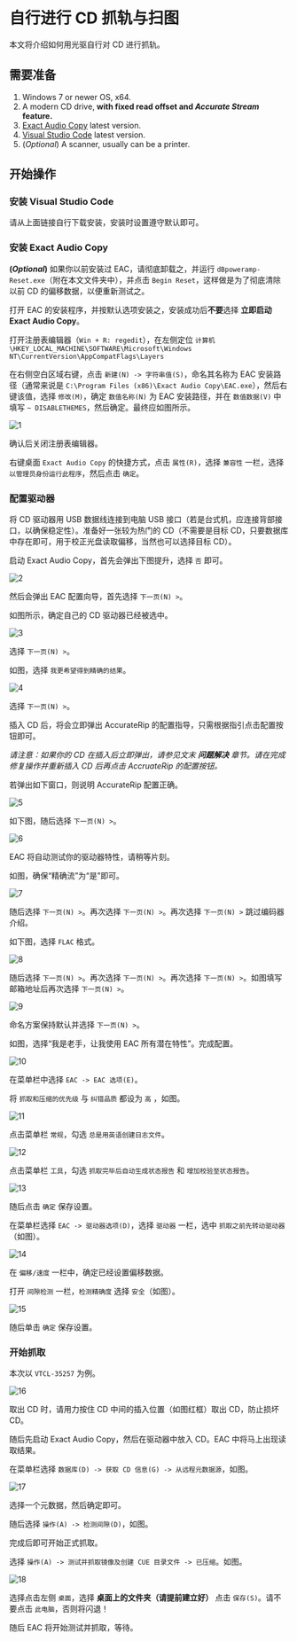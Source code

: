 # 自行进行 CD 抓轨与扫图

本文将介绍如何用光驱自行对 CD 进行抓轨。

## 需要准备

1. Windows 7 or newer OS, x64.
2. A modern CD drive, **with fixed read offset and *Accurate Stream* feature.**
3. [Exact Audio Copy](https://www.exactaudiocopy.de/) latest version.
4. [Visual Studio Code](https://code.visualstudio.com/) latest version.
5. (*Optional*) A scanner, usually can be a printer.

## 开始操作

### 安装 Visual Studio Code

请从上面链接自行下载安装，安装时设置遵守默认即可。

### 安装 Exact Audio Copy

**(*Optional*)** 如果你以前安装过 EAC，请彻底卸载之，并运行 `dBpoweramp-Reset.exe`（附在本文文件夹中），并点击 `Begin Reset`，这样做是为了彻底清除以前 CD 的偏移数据，以便重新测试之。

打开 EAC 的安装程序，并按默认选项安装之，安装成功后**不要**选择 **立即启动 Exact Audio Copy**。

打开注册表编辑器（`Win + R: regedit`），在左侧定位 `计算机\HKEY_LOCAL_MACHINE\SOFTWARE\Microsoft\Windows NT\CurrentVersion\AppCompatFlags\Layers`

在右侧空白区域右键，点击 `新建(N) -> 字符串值(S)`，命名其名称为 EAC 安装路径（通常来说是 `C:\Program Files (x86)\Exact Audio Copy\EAC.exe`），然后右键该值，选择 `修改(M)`，确定 `数值名称(N)` 为 EAC 安装路径，并在 `数值数据(V)` 中填写 `~ DISABLETHEMES`，然后确定。最终应如图所示。

![1](https://github.com/neteroster/blog/blob/main/self-cd-rip-img/1.png)

确认后关闭注册表编辑器。

右键桌面 `Exact Audio Copy` 的快捷方式，点击 `属性(R)`，选择 `兼容性` 一栏，选择 `以管理员身份运行此程序`，然后点击 `确定`。

### 配置驱动器

将 CD 驱动器用 USB 数据线连接到电脑 USB 接口（若是台式机，应连接背部接口，以确保稳定性）。准备好一张较为热门的 CD（不需要是目标 CD，只要数据库中存在即可，用于校正光盘读取偏移，当然也可以选择目标 CD）。

启动 Exact Audio Copy，首先会弹出下图提升，选择 `否` 即可。

![2](https://github.com/neteroster/blog/blob/main/self-cd-rip-img/2.png)

然后会弹出 EAC 配置向导，首先选择 `下一页(N) >`。

如图所示，确定自己的 CD 驱动器已经被选中。

![3](https://github.com/neteroster/blog/blob/main/self-cd-rip-img/3.png)

选择 `下一页(N) >`。

如图，选择 `我更希望得到精确的结果`。

![4](https://github.com/neteroster/blog/blob/main/self-cd-rip-img/4.png)

选择 `下一页(N) >`。

插入 CD 后，将会立即弹出 AccurateRip 的配置指导，只需根据指引点击配置按钮即可。

*请注意：如果你的 CD 在插入后立即弹出，请参见文末 **问题解决** 章节。请在完成修复操作并重新插入 CD 后再点击 AccruateRip 的配置按钮。*

若弹出如下窗口，则说明 AccurateRip 配置正确。

![5](https://github.com/neteroster/blog/blob/main/self-cd-rip-img/5.png)

如下图，随后选择 `下一页(N) >`。

![6](https://github.com/neteroster/blog/blob/main/self-cd-rip-img/6.png)

EAC 将自动测试你的驱动器特性，请稍等片刻。

如图，确保“精确流”为“是”即可。

![7](https://github.com/neteroster/blog/blob/main/self-cd-rip-img/7.png)

随后选择 `下一页(N) >`。再次选择 `下一页(N) >`。再次选择 `下一页(N) >` 跳过编码器介绍。

如下图，选择 `FLAC` 格式。

![8](https://github.com/neteroster/blog/blob/main/self-cd-rip-img/8.png)

随后选择 `下一页(N) >`。再次选择 `下一页(N) >`。再次选择 `下一页(N) >`。如图填写邮箱地址后再次选择 `下一页(N) >`。

![9](https://github.com/neteroster/blog/blob/main/self-cd-rip-img/9.png)

命名方案保持默认并选择 `下一页(N) >`。

如图，选择“我是老手，让我使用 EAC 所有潜在特性”。完成配置。

![10](https://github.com/neteroster/blog/blob/main/self-cd-rip-img/10.png)

在菜单栏中选择 `EAC -> EAC 选项(E)`。

将 `抓取和压缩的优先级` 与 `纠错品质` 都设为 `高` ，如图。

![11](https://github.com/neteroster/blog/blob/main/self-cd-rip-img/11.png)

点击菜单栏 `常规`，勾选 `总是用英语创建日志文件`。

![12](https://github.com/neteroster/blog/blob/main/self-cd-rip-img/12.png)

点击菜单栏 `工具`，勾选 `抓取完毕后自动生成状态报告` 和 `增加校验至状态报告`。

![13](https://github.com/neteroster/blog/blob/main/self-cd-rip-img/13.png)

随后点击 `确定` 保存设置。

在菜单栏选择 `EAC -> 驱动器选项(D)`，选择 `驱动器` 一栏，选中 `抓取之前先转动驱动器`（如图）。

![14](https://github.com/neteroster/blog/blob/main/self-cd-rip-img/14.png)

在 `偏移/速度` 一栏中，确定已经设置偏移数据。

打开 `间隙检测` 一栏，`检测精确度` 选择 `安全`（如图）。

![15](https://github.com/neteroster/blog/blob/main/self-cd-rip-img/15.png)

随后单击 `确定` 保存设置。

### 开始抓取

本次以 `VTCL-35257` 为例。

![16](https://github.com/neteroster/blog/blob/main/self-cd-rip-img/16.png)

取出 CD 时，请用力按住 CD 中间的插入位置（如图红框）取出 CD，防止损坏 CD。

随后先启动 Exact Audio Copy，然后在驱动器中放入 CD。EAC 中将马上出现读取结果。

在菜单栏选择 `数据库(D) -> 获取 CD 信息(G) -> 从远程元数据源`，如图。

![17](https://github.com/neteroster/blog/blob/main/self-cd-rip-img/17.png)

选择一个元数据，然后确定即可。

随后选择 `操作(A) -> 检测间隙(D)`，如图。

完成后即可开始正式抓取。

选择 `操作(A) -> 测试并抓取镜像及创建 CUE 目录文件 -> 已压缩`。如图。

![18](https://github.com/neteroster/blog/blob/main/self-cd-rip-img/18.png)

选择点击左侧 `桌面`，选择 **桌面上的文件夹（请提前建立好）** 点击 `保存(S)`。请不要点击 `此电脑`，否则将闪退！

随后 EAC 将开始测试并抓取，等待。
